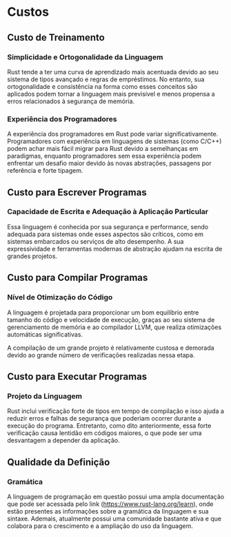 # Custos
## Custo de Treinamento
### Simplicidade e Ortogonalidade da Linguagem

Rust tende a ter uma curva de aprendizado mais acentuada devido ao seu sistema de tipos avançado e regras de empréstimos. No entanto, sua ortogonalidade e consistência na forma como esses conceitos são aplicados podem tornar a linguagem mais previsível e menos propensa a erros relacionados à segurança de memória.
### Experiência dos Programadores

A experiência dos programadores em Rust pode variar significativamente. Programadores com experiência em linguagens de sistemas (como C/C++) podem achar mais fácil migrar para Rust devido a semelhanças em paradigmas, enquanto programadores sem essa experiência podem enfrentar um desafio maior devido às novas abstrações, passagens por referência e forte tipagem.
## Custo para Escrever Programas
### Capacidade de Escrita e Adequação à Aplicação Particular

Essa linguagem é conhecida por sua segurança e performance, sendo adequada para sistemas onde esses aspectos são críticos, como em sistemas embarcados ou serviços de alto desempenho. A sua expressividade e ferramentas modernas de abstração ajudam na escrita de grandes projetos.
## Custo para Compilar Programas
### Nível de Otimização do Código

A linguagem é projetada para proporcionar um bom equilíbrio entre tamanho do código e velocidade de execução, graças ao seu sistema de gerenciamento de memória e ao compilador LLVM, que realiza otimizações automáticas significativas.

A compilação de um grande projeto é relativamente custosa e demorada devido ao grande número de verificações realizadas nessa etapa.
## Custo para Executar Programas
### Projeto da Linguagem

Rust inclui verificação forte de tipos em tempo de compilação e isso ajuda a reduzir erros e falhas de segurança que poderiam ocorrer durante a execução do programa.
Entretanto, como dito anteriormente, essa forte verificação causa lentidão em códigos maiores, o que pode ser uma desvantagem a depender da aplicação.

## Qualidade da Definição
### Gramática

A linguagem de programação em questão possui uma ampla documentação que pode ser acessada pelo link (https://www.rust-lang.org/learn), onde estão presentes as informações sobre a gramática da linguagem e sua sintaxe. Ademais, atualmente possui uma comunidade bastante ativa e que colabora para o crescimento e a ampliação do uso da linguagem. 